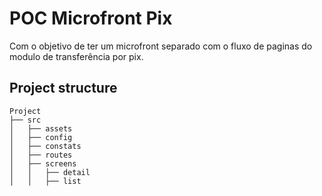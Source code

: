 # POC Microfront Pix
  Com o objetivo de ter um microfront separado com o fluxo de paginas do modulo de transferência por pix.

## Project structure

```
Project
├── src
│   ├── assets
│   ├── config
│   ├── constats
│   ├── routes
│   ├── screens
│   │   ├── detail
│   │   ├── list
```